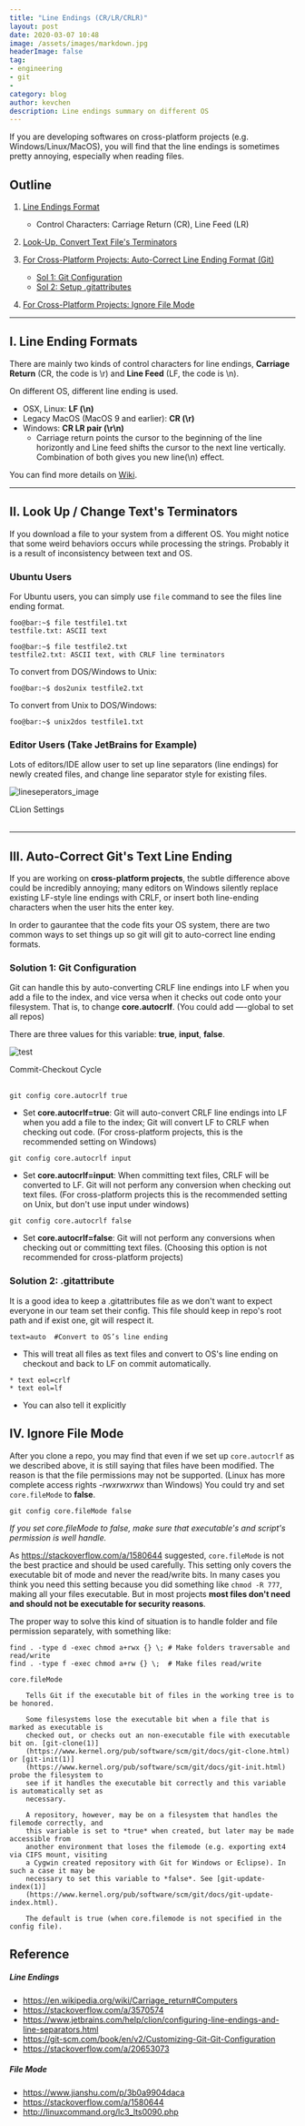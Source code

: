 ```yaml
---
title: "Line Endings (CR/LR/CRLR)"
layout: post
date: 2020-03-07 10:48
image: /assets/images/markdown.jpg
headerImage: false
tag:
- engineering
- git
- 
category: blog
author: kevchen
description: Line endings summary on different OS
---
```


If you are developing softwares on cross-platform projects (e.g. Windows/Linux/MacOS), you will find that the line endings is sometimes pretty annoying, especially when reading files.

## Outline
1. [Line Endings Format](#i-line-ending-formats)
    * Control Characters: Carriage Return (CR), Line Feed (LR)

2. [Look-Up, Convert Text File's Terminators](#ii-look-up--change-texts-terminators)

3. [For Cross-Platform Projects: Auto-Correct Line Ending Format (Git)](#iii-auto-correct-gits-text-line-ending)
    * [Sol 1: Git Configuration](#solution-1-git-configuration)
    * [Sol 2: Setup .gitattributes](#solution-2-gitattribute)

4. [For Cross-Platform Projects: Ignore File Mode](#iv-ignore-file-mode)

---

## I. Line Ending Formats

There are mainly two kinds of control characters for line endings, **Carriage Return** (CR, the code is \r) and **Line Feed** (LF, the code is \n).

On different OS, different line ending is used.

* OSX, Linux: **LF (\n)**
* Legacy MacOS (MacOS 9 and earlier): **CR (\r)**
* Windows: **CR LR pair (\r\n)**
    * Carriage return points the cursor to the beginning of the line horizontly and Line feed shifts the cursor to the next line vertically. Combination of both gives you new line(\n) effect.

You can find more details on [Wiki](https://en.wikipedia.org/wiki/Newline#Representation).

---

## II. Look Up / Change Text's Terminators

If you download a file to your system from a different OS. You might notice that some weird behaviors occurs while processing the strings. Probably it is a result of inconsistency between text and OS.

### Ubuntu Users

For Ubuntu users, you can simply use ```file``` command to see the files line ending format.

```console
foo@bar:~$ file testfile1.txt
testfile.txt: ASCII text

foo@bar:~$ file testfile2.txt
testfile2.txt: ASCII text, with CRLF line terminators
```

To convert from DOS/Windows to Unix:

```
foo@bar:~$ dos2unix testfile2.txt
```


To convert from Unix to DOS/Windows: 

```
foo@bar:~$ unix2dos testfile1.txt
```

### Editor Users (Take JetBrains for Example)

Lots of editors/IDE allow user to set up line separators (line endings) for newly created files, and change line separator style for existing files.

![lineseperators_image](https://resources.jetbrains.com/help/img/idea/2019.3/cl_lineseparators_settings.png)
<figcaption class="caption">CLion Settings</figcaption><br/>

---

## III. Auto-Correct Git's Text Line Ending

If you are working on **cross-platform projects**, the subtle difference above could be incredibly annoying; many editors on Windows silently replace existing LF-style line endings with CRLF, or insert both line-ending characters when the user hits the enter key.

In order to gaurantee that the code fits your OS system, there are two common ways to set things up so git will git to auto-correct line ending formats.



### Solution 1: Git Configuration

Git can handle this by auto-converting CRLF line endings into LF when you add a file to the index, and vice versa when it checks out code onto your filesystem. That is, to change **core.autocrlf**. (You could add —-global to set all repos)

There are three values for this variable: **true**, **input**, **false**.

![test](/assets/images/2020-02-21-autocrlf.png)
<figcaption class="caption">Commit-Checkout Cycle</figcaption><br/>

```
git config core.autocrlf true
```

* Set **core.autocrlf=true**: Git will auto-convert CRLF line endings into LF when you add a file to the index; Git will convert LF to CRLF when checking out code.  (For cross-platform projects, this is the recommended setting on Windows)

```
git config core.autocrlf input
``` 

* Set **core.autocrlf=input**: When committing text files, CRLF will be converted to LF. Git will not perform any conversion when checking out text files. (For cross-platform projects this is the recommended setting on Unix, but don't use input under windows)

```
git config core.autocrlf false
```

* Set **core.autocrlf=false**: Git will not perform any conversions when checking out or committing text files. (Choosing this option is not recommended for cross-platform projects)

### Solution 2: .gitattribute

It is a good idea to keep a .gitattributes file as we don't want to expect everyone in our team set their config. This file should keep in repo's root path and if exist one, git will respect it.

```
text=auto  #Convert to OS’s line ending
```
* This will treat all files as text files and convert to OS's line ending on checkout and back to LF on commit automatically.

```
* text eol=crlf
* text eol=lf
```
* You can also tell it explicitly

## IV. Ignore File Mode

After you clone a repo, you may find that even if we set up `core.autocrlf` as we described above, it is still saying that files have been modified. The reason is that the file permissions may not be supported. (Linux has more complete access rights *-rwxrwxrwx* than Windows) You could try and set `core.fileMode` to **false**.

```
git config core.fileMode false
```

*If you set core.fileMode to false, make sure that executable's and script's permission is well handle.*

As <https://stackoverflow.com/a/1580644> suggested, `core.fileMode` is not the best practice and should be used carefully. This setting only covers the executable bit of mode and never the read/write bits. In many cases you think you need this setting because you did something like `chmod -R 777`, making all your files executable. But in most projects **most files don't need and should not be executable for security reasons**.

The proper way to solve this kind of situation is to handle folder and file permission separately, with something like:

```
find . -type d -exec chmod a+rwx {} \; # Make folders traversable and read/write
find . -type f -exec chmod a+rw {} \;  # Make files read/write
```

```
core.fileMode
    
    Tells Git if the executable bit of files in the working tree is to be honored.

    Some filesystems lose the executable bit when a file that is marked as executable is
    checked out, or checks out an non-executable file with executable bit on. [git-clone(1)]
    (https://www.kernel.org/pub/software/scm/git/docs/git-clone.html) or [git-init(1)]
    (https://www.kernel.org/pub/software/scm/git/docs/git-init.html) probe the filesystem to 
    see if it handles the executable bit correctly and this variable is automatically set as 
    necessary.

    A repository, however, may be on a filesystem that handles the filemode correctly, and 
    this variable is set to *true* when created, but later may be made accessible from 
    another environment that loses the filemode (e.g. exporting ext4 via CIFS mount, visiting 
    a Cygwin created repository with Git for Windows or Eclipse). In such a case it may be 
    necessary to set this variable to *false*. See [git-update-index(1)]
    (https://www.kernel.org/pub/software/scm/git/docs/git-update-index.html).

    The default is true (when core.filemode is not specified in the config file).
```



## Reference

##### Line Endings
* <https://en.wikipedia.org/wiki/Carriage_return#Computers>
* <https://stackoverflow.com/a/3570574>
* <https://www.jetbrains.com/help/clion/configuring-line-endings-and-line-separators.html>
* <https://git-scm.com/book/en/v2/Customizing-Git-Git-Configuration>
* <https://stackoverflow.com/a/20653073>

##### File Mode
* <https://www.jianshu.com/p/3b0a9904daca>
* <https://stackoverflow.com/a/1580644>
* <http://linuxcommand.org/lc3_lts0090.php>
